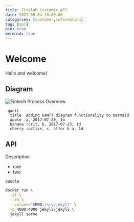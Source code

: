 ```yaml
---
title: Finelab Customer API
date: 2022-09-04 10:00:00
categories: [customer,information]
tag: [api]
pin: true
mermaid: true
---
```


# Welcome

Hello and welcome!


## Diagram

![Fintech Process Overview](https://raw.githubusercontent.com/finetech-dk/specs/main/diagrams/sales-process-overview.svg)

```mermaid
 gantt
  title  Adding GANTT diagram functionality to mermaid
  apple :a, 2017-07-20, 1w
  banana :crit, b, 2017-07-23, 1d
  cherry :active, c, after b a, 1d
```

## API

Description

* one
* two

```bash
bundle

docker run \
  -it \
  --rm \
  --volume="$PWD:/srv/jekyll" \
  -p 4000:4000 jekyll/jekyll \
  jekyll serve
```
